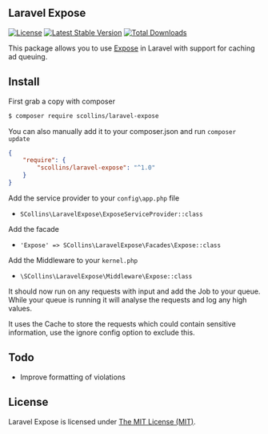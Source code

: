## Laravel Expose
[![License](https://poser.pugx.org/scollins/laravel-expose/license)](https://packagist.org/packages/scollins/laravel-expose)
[![Latest Stable Version](https://poser.pugx.org/scollins/laravel-expose/v/stable)](https://packagist.org/packages/scollins/laravel-expose)
[![Total Downloads](https://poser.pugx.org/scollins/laravel-expose/downloads)](https://packagist.org/packages/scollins/laravel-expose)

This package allows you to use [Expose](https://github.com/enygma/expose) in Laravel with support for caching ad queuing.

## Install
First grab a copy with composer
```bash
$ composer require scollins/laravel-expose
```

You can also manually add it to your composer.json and run `composer update`
```json
{
    "require": {
        "scollins/laravel-expose": "^1.0"
    }
}
```

Add the service provider to your `config\app.php` file

* `SCollins\LaravelExpose\ExposeServiceProvider::class`

Add the facade

* `'Expose' => SCollins\LaravelExpose\Facades\Expose::class`

Add the Middleware to your `kernel.php`

* `\SCollins\LaravelExpose\Middleware\Expose::class`

It should now run on any requests with input and add the Job to your queue.
While your queue is running it will analyse the requests and log any high values.

It uses the Cache to store the requests which could contain sensitive information, use the ignore config option to exclude this.

## Todo

- Improve formatting of violations

## License
Laravel Expose is licensed under [The MIT License (MIT)](LICENSE).

